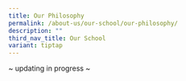 ```yaml
---
title: Our Philosophy
permalink: /about-us/our-school/our-philosophy/
description: ""
third_nav_title: Our School
variant: tiptap
---
```

<p>~ updating in progress ~</p>